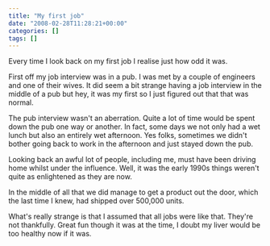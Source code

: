 ```yaml
---
title: "My first job"
date: "2008-02-28T11:28:21+00:00"
categories: []
tags: []
---
```


Every time I look back on my first job I realise just how odd it was.

First off my job interview was in a pub. I was met by a couple of engineers and one of their wives. It did seem a bit strange having a job interview in the middle of a pub but hey, it was my first so I just figured out that that was normal.

The pub interview wasn't an aberration. Quite a lot of time would be spent down the pub one way or another. In fact, some days we not only had a wet lunch but also an entirely wet afternoon. Yes folks, sometimes we didn't bother going back to work in the afternoon and just stayed down the pub.

Looking back an awful lot of people, including me, must have been driving home whilst under the influence. Well, it was the early 1990s things weren't quite as enlightened as they are now.

In the middle of all that we did manage to get a product out the door, which the last time I knew, had shipped over 500,000 units.

What's really strange is that I assumed that all jobs were like that. They're not thankfully. Great fun though it was at the time, I doubt my liver would be too healthy now if it was.
